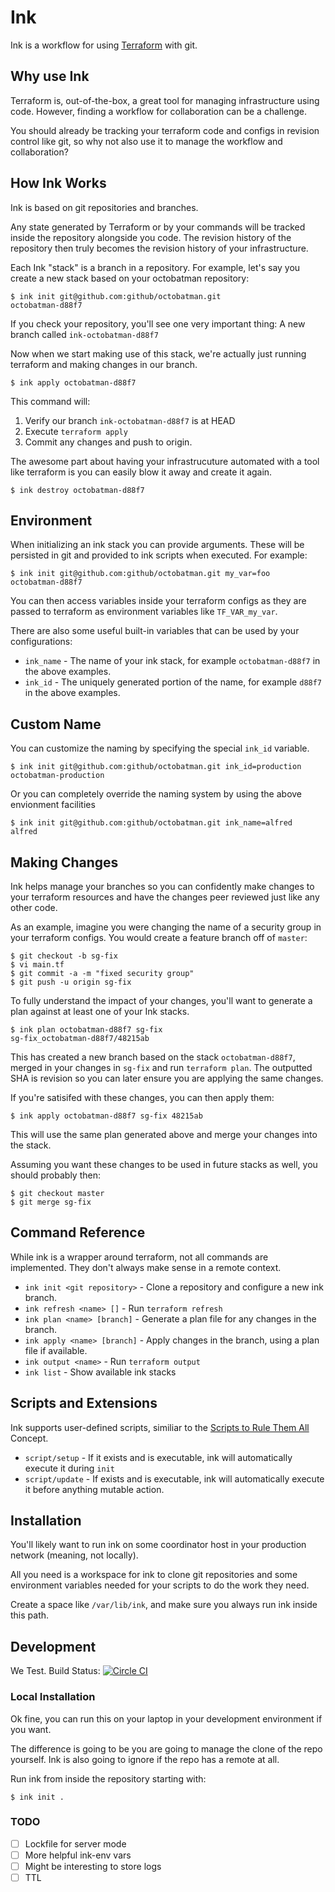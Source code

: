 # Ink

Ink is a workflow for using [Terraform](https://www.terraform.io) with git.

## Why use Ink

Terraform is, out-of-the-box, a great tool for managing infrastructure using
code. However, finding a workflow for collaboration can be a challenge.

You should already be tracking your terraform code and configs in revision
control like git, so why not also use it to manage the workflow and
collaboration?

## How Ink Works

Ink is based on git repositories and branches.

Any state generated by Terraform or by your commands will be tracked inside the
repository alongside you code.  The revision history of the repository then
truly becomes the revision history of your infrastructure.

Each Ink "stack" is a branch in a repository. For example, let's say you
create a new stack based on your octobatman repository:

    $ ink init git@github.com:github/octobatman.git
    octobatman-d88f7

If you check your repository, you'll see one very important thing: A new branch
called `ink-octobatman-d88f7`

Now when we start making use of this stack, we're actually just running
terraform and making changes in our branch.

    $ ink apply octobatman-d88f7

This command will:

  1. Verify our branch `ink-octobatman-d88f7` is at HEAD
  1. Execute `terraform apply`
  1. Commit any changes and push to origin.


The awesome part about having your infrastrucuture automated with a tool like
terraform is you can easily blow it away and create it again.

    $ ink destroy octobatman-d88f7

## Environment

When initializing an ink stack you can provide arguments. These will be
persisted in git and provided to ink scripts when executed. For example:

    $ ink init git@github.com:github/octobatman.git my_var=foo
    octobatman-d88f7

You can then access variables inside your terraform configs as they are passed
to terraform as environment variables like `TF_VAR_my_var`.

There are also some useful built-in variables that can be used by your configurations:

  * `ink_name` - The name of your ink stack, for example `octobatman-d88f7` in the above examples.
  * `ink_id` - The uniquely generated portion of the name, for example `d88f7` in the above examples.

## Custom Name

You can customize the naming by specifying the special `ink_id` variable.

    $ ink init git@github.com:github/octobatman.git ink_id=production
    octobatman-production

Or you can completely override the naming system by using the above envionment facilities

    $ ink init git@github.com:github/octobatman.git ink_name=alfred
    alfred


## Making Changes

Ink helps manage your branches so you can confidently make changes to your
terraform resources and have the changes peer reviewed just like any other
code.

As an example, imagine you were changing the name of a security group in your
terraform configs. You would create a feature branch off of `master`:

    $ git checkout -b sg-fix
    $ vi main.tf
    $ git commit -a -m "fixed security group"
    $ git push -u origin sg-fix

To fully understand the impact of your changes, you'll want to generate a plan
against at least one of your Ink stacks.

    $ ink plan octobatman-d88f7 sg-fix
    sg-fix_octobatman-d88f7/48215ab

This has created a new branch based on the stack `octobatman-d88f7`, merged in
your changes in `sg-fix` and run `terraform plan`. The outputted SHA is revision
so you can later ensure you are applying the same changes.

If you're satisifed with these changes, you can then apply them:

    $ ink apply octobatman-d88f7 sg-fix 48215ab


This will use the same plan generated above and merge your changes into the stack.

Assuming you want these changes to be used in future stacks as well, you should probably then:

    $ git checkout master
    $ git merge sg-fix

## Command Reference

While ink is a wrapper around terraform, not all commands are implemented. They
don't always make sense in a remote context.

  * `ink init <git repository>` - Clone a repository and configure a new ink branch.
  * `ink refresh <name> []` - Run `terraform refresh`
  * `ink plan <name> [branch]` - Generate a plan file for any changes in the branch.
  * `ink apply <name> [branch]` - Apply changes in the branch, using a plan file if available.
  * `ink output <name>` - Run `terraform output`
  * `ink list` - Show available ink stacks

## Scripts and Extensions

Ink supports user-defined scripts, similiar to the [Scripts to Rule Them All](https://github.com/github/scripts-to-rule-them-all) Concept.

  * `script/setup` - If it exists and is executable, ink will automatically execute it during `init`
  * `script/update` - If exists and is executable, ink will automatically execute it before anything mutable action.


## Installation

You'll likely want to run ink on some coordinator host in your production
network (meaning, not locally).

All you need is a workspace for ink to clone git repositories and some
environment variables needed for your scripts to do the work they need.

Create a space like `/var/lib/ink`, and make sure you always run ink inside
this path.

## Development

We Test.
Build Status: [![Circle CI](https://circleci.com/gh/rhettg/ink.svg?style=svg)](https://circleci.com/gh/rhettg/ink)

### Local Installation

Ok fine, you can run this on your laptop in your development environment if you want.

The difference is going to be you are going to manage the clone of the repo
yourself. Ink is also going to ignore if the repo has a remote at all.

Run ink from inside the repository starting with:

    $ ink init .


### TODO

  - [ ] Lockfile for server mode
  - [ ] More helpful ink-env vars
  - [ ] Might be interesting to store logs
  - [ ] TTL
